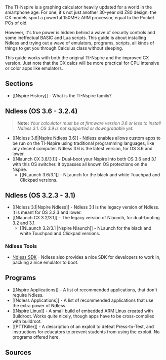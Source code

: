 The TI-Nspire is a graphing calculator heavily updated for a world in the smartphone age. For one, it's not just another 30-year old Z80 design; the CX models sport a powerful 150MHz ARM processor, equal to the Pocket PCs of old.

However, it's true power is hidden behind a wave of security controls and some ineffectual BASIC and Lua scripts. This guide is about installing Ndless and trying out a wave of emulators, programs, scripts, all kinds of things to get you through Calculus class without sleeping.

This guide works with both the original TI-Nspire and the improved CX version. Just note that the CX calcs will be more practical for CPU intensive or color apps like emulators.

## Sections

* [[Nspire History]] - What is the TI-Nspire family?

## Ndless (OS 3.6 - 3.2.4)

> **Note:** _Your calculator must be at firmware version 3.6 or less to install Ndless 3.1.  OS 3.9 is not supported or downgradable yet._

* [[Ndless 3.6|Nspire Ndless 3.6]] - Ndless enables allows custom apps to be run on the TI-Nspire using traditional programming languages, like any decent computer. Ndless 3.6 is the latest version, for OS 3.6 and lower.
* [[Nlaunch CX 3.6/3.1]] - Dual-boot your Nspire into both OS 3.6 and 3.1 with this OS switcher. It bypasses all known OS protections on the Nspire. 
  * [[NLaunch 3.6/3.1]] - NLaunch for the black and white Touchpad and Clickpad versions.

## Ndless (OS 3.2.3 - 3.1)

* [[Ndless 3.1|Nspire Ndless]] - Ndless 3.1 is the legacy version of Ndless. It is meant for OS 3.2.3 and lower.
* [[Nlaunch CX 3.2/3.1]] - The legacy version of Nlaunch, for dual-booting 3.2 and 3.1.
  * [[NLaunch 3.2/3.1 |Nspire Nlaunch]] - NLaunch for the black and white Touchpad and Clickpad versions.

### Ndless Tools

* [Ndless SDK](http://ndless.me/) - Ndless also provides a nice SDK for developers to work in, packing a nice emulator to boot.

## Programs

* [[Nspire Applications]] - A list of recommended applications, that don't require Ndless.
* [[Ndless Applications]] - A list of recommended applications that use the extra power of Ndless.
* [[Nspire Linux]] - A small build of embedded ARM Linux created with Buildroot. Works quite nicely, though apps have to be cross-compiled with buildroot.
* [[PTTKiller]] - A description of an exploit to defeat Press-to-Test, and instructions for educators to prevent students from using the exploit. No programs offered here.

## Sources
